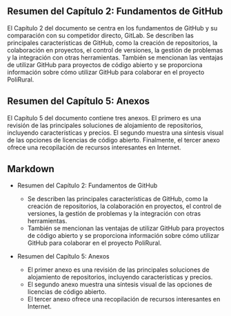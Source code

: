 ## Resumen del Capítulo 2: Fundamentos de GitHub

El Capítulo 2 del documento se centra en los fundamentos de GitHub y su comparación con su competidor directo, GitLab. Se describen las principales características de GitHub, como la creación de repositorios, la colaboración en proyectos, el control de versiones, la gestión de problemas y la integración con otras herramientas. También se mencionan las ventajas de utilizar GitHub para proyectos de código abierto y se proporciona información sobre cómo utilizar GitHub para colaborar en el proyecto PoliRural.

## Resumen del Capítulo 5: Anexos

El Capítulo 5 del documento contiene tres anexos. El primero es una revisión de las principales soluciones de alojamiento de repositorios, incluyendo características y precios. El segundo muestra una síntesis visual de las opciones de licencias de código abierto. Finalmente, el tercer anexo ofrece una recopilación de recursos interesantes en Internet.

## Markdown

- Resumen del Capítulo 2: Fundamentos de GitHub
  - Se describen las principales características de GitHub, como la creación de repositorios, la colaboración en proyectos, el control de versiones, la gestión de problemas y la integración con otras herramientas.
  - También se mencionan las ventajas de utilizar GitHub para proyectos de código abierto y se proporciona información sobre cómo utilizar GitHub para colaborar en el proyecto PoliRural.

- Resumen del Capítulo 5: Anexos
  - El primer anexo es una revisión de las principales soluciones de alojamiento de repositorios, incluyendo características y precios.
  - El segundo anexo muestra una síntesis visual de las opciones de licencias de código abierto.
  - El tercer anexo ofrece una recopilación de recursos interesantes en Internet.
